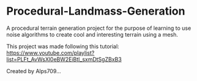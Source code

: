 # Procedural-Landmass-Generation
A procedural terrain generation project for the purpose of learning to use noise algorithms to create cool and interesting terrain using a mesh.

This project was made following this tutorial: https://www.youtube.com/playlist?list=PLFt_AvWsXl0eBW2EiBtl_sxmDtSgZBxB3

Created by Alps709...